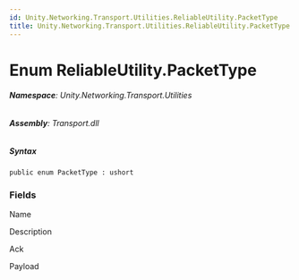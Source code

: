 ```yaml
---
id: Unity.Networking.Transport.Utilities.ReliableUtility.PacketType
title: Unity.Networking.Transport.Utilities.ReliableUtility.PacketType
---
```



# Enum ReliableUtility.PacketType






###### **Namespace**: Unity.Networking.Transport.Utilities

###### **Assembly**: Transport.dll

##### Syntax


``` lang-csharp
public enum PacketType : ushort
```



### Fields

Name









Description

Ack

Payload



